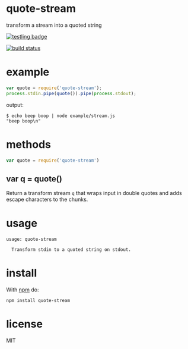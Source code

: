 # quote-stream

transform a stream into a quoted string

[![testling badge](https://ci.testling.com/substack/quote-stream.png)](https://ci.testling.com/substack/quote-stream)

[![build status](https://secure.travis-ci.org/substack/quote-stream.png)](http://travis-ci.org/substack/quote-stream)

# example

``` js
var quote = require('quote-stream');
process.stdin.pipe(quote()).pipe(process.stdout);
```

output:

```
$ echo beep boop | node example/stream.js
"beep boop\n"
```

# methods

``` js
var quote = require('quote-stream')
```

## var q = quote()

Return a transform stream `q` that wraps input in double quotes and adds escape
characters to the chunks.

# usage

```
usage: quote-stream

  Transform stdin to a quoted string on stdout.

```

# install

With [npm](https://npmjs.org) do:

```
npm install quote-stream
```

# license

MIT
